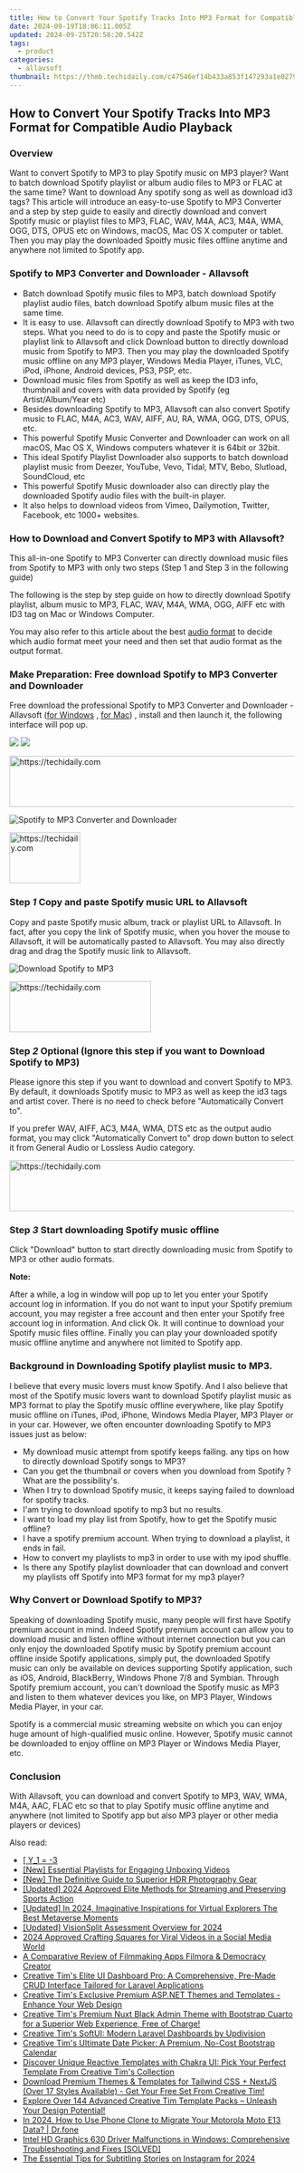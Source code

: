 ```yaml
---
title: How to Convert Your Spotify Tracks Into MP3 Format for Compatible Audio Playback
date: 2024-09-19T18:06:11.005Z
updated: 2024-09-25T20:58:20.542Z
tags:
  - product
categories:
  - allavsoft
thumbnail: https://thmb.techidaily.com/c47546ef14b433a853f147293a1e027910647d2b3c636b3d7439e396fc35c411.jpg
---
```


## How to Convert Your Spotify Tracks Into MP3 Format for Compatible Audio Playback

### Overview

Want to convert Spotify to MP3 to play Spotify music on MP3 player? Want to batch download Spotify playlist or album audio files to MP3 or FLAC at the same time? Want to download Any spotify song as well as download id3 tags? This article will introduce an easy-to-use Spotify to MP3 Converter and a step by step guide to easily and directly download and convert Spotify music or playlist files to MP3, FLAC, WAV, M4A, AC3, M4A, WMA, OGG, DTS, OPUS etc on Windows, macOS, Mac OS X computer or tablet. Then you may play the downloaded Spoitfy music files offline anytime and anywhere not limited to Spotify app.

### Spotify to MP3 Converter and Downloader - Allavsoft

* Batch download Spotify music files to MP3, batch download Spotify playlist audio files, batch download Spotify album music files at the same time.
* It is easy to use. Allavsoft can directly download Spotify to MP3 with two steps. What you need to do is to copy and paste the Spotify music or playlist link to Allavsoft and click Download button to directly download music from Spotify to MP3\. Then you may play the downloaded Spotify music offline on any MP3 player, Windows Media Player, iTunes, VLC, iPod, iPhone, Android devices, PS3, PSP, etc.
* Download music files from Spotify as well as keep the ID3 info, thumbnail and covers with data provided by Spotify (eg Artist/Album/Year etc)
* Besides downloading Spotify to MP3, Allavsoft can also convert Spotify music to FLAC, M4A, AC3, WAV, AIFF, AU, RA, WMA, OGG, DTS, OPUS, etc.
* This powerful Spotify Music Converter and Downloader can work on all macOS, Mac OS X, Windows computers whatever it is 64bit or 32bit.
* This ideal Spotify Playlist Downloader also supports to batch download playlist music from Deezer, YouTube, Vevo, Tidal, MTV, Bebo, Slutload, SoundCloud, etc
* This powerful Spotify Music downloader also can directly play the downloaded Spotify audio files with the built-in player.
* It also helps to download videos from Vimeo, Dailymotion, Twitter, Facebook, etc 1000+ websites.

### How to Download and Convert Spotify to MP3 with Allavsoft?

This all-in-one Spotify to MP3 Converter can directly download music files from Spotify to MP3 with only two steps (Step 1 and Step 3 in the following guide)

The following is the step by step guide on how to directly download Spotify playlist, album music to MP3, FLAC, WAV, M4A, WMA, OGG, AIFF etc with ID3 tag on Mac or Windows Computer.

You may also refer to this article about the best [audio format](https://fixthephoto.com/best-audio-format.html "Video Editor") to decide which audio format meet your need and then set that audio format as the output format.

### Make Preparation: Free download Spotify to MP3 Converter and Downloader

Free download the professional Spotify to MP3 Converter and Downloader - Allavsoft ([for Windows](https://tools.techidaily.com/allavsoft/products/) , [for Mac](https://tools.techidaily.com/allavsoft/products/)) , install and then launch it, the following interface will pop up.

[![](https://www.allavsoft.com/how-to/../images/how-to/free-download-win.jpg)](https://tools.techidaily.com/allavsoft/products/) [![](https://www.allavsoft.com/how-to/../images/how-to/free-download-mac.jpg)](https://tools.techidaily.com/allavsoft/products/)

<!-- affiliate ads begin -->
<a href="https://ephamedtechinc.pxf.io/c/5597632/2139322/26400" target="_top" id="2139322">
  <img src="//a.impactradius-go.com/display-ad/26400-2139322" border="0" alt="https://techidaily.com" width="728" height="90"/>
</a>
<img height="0" width="0" src="https://ephamedtechinc.pxf.io/i/5597632/2139322/26400" style="position:absolute;visibility:hidden;" border="0" />
<!-- affiliate ads end -->

![Spotify to MP3 Converter and Downloader](https://www.allavsoft.com/how-to/../images/allavsoft/screen-shot-600.jpg)

<!-- affiliate ads begin -->
<a href="https://aligracehair.sjv.io/c/5597632/2135395/19272" target="_top" id="2135395">
  <img src="//a.impactradius-go.com/display-ad/19272-2135395" border="0" alt="https://techidaily.com" width="125" height="90"/>
</a>
<img height="0" width="0" src="https://aligracehair.sjv.io/i/5597632/2135395/19272" style="position:absolute;visibility:hidden;" border="0" />
<!-- affiliate ads end -->

### Step _1_ Copy and paste Spotify music URL to Allavsoft

Copy and paste Spotify music album, track or playlist URL to Allavsoft. In fact, after you copy the link of Spotify music, when you hover the mouse to Allavsoft, it will be automatically pasted to Allavsoft. You may also directly drag and drag the Spotify music link to Allavsoft.

![Download Spotify to MP3](https://www.allavsoft.com/how-to/../images/how-to/spotify-to-mp3/download-and-convert-spotify-to-mp3.jpg)

<!-- affiliate ads begin -->
<a href="https://bluettius.sjv.io/c/5597632/2139112/17108" target="_top" id="2139112">
  <img src="//a.impactradius-go.com/display-ad/17108-2139112" border="0" alt="https://techidaily.com" width="250" height="90"/>
</a>
<img height="0" width="0" src="https://bluettius.sjv.io/i/5597632/2139112/17108" style="position:absolute;visibility:hidden;" border="0" />
<!-- affiliate ads end -->

### Step _2_ Optional (Ignore this step if you want to Download Spotify to MP3)

Please ignore this step if you want to download and convert Spotify to MP3\. By default, it downloads Spotify music to MP3 as well as keep the id3 tags and artist cover. There is no need to check before "Automatically Convert to".

If you prefer WAV, AIFF, AC3, M4A, WMA, DTS etc as the output audio format, you may click "Automatically Convert to" drop down button to select it from General Audio or Lossless Audio category.

<!-- affiliate ads begin -->
<a href="https://appsumo.8odi.net/c/5597632/2044586/7443" target="_top" id="2044586">
  <img src="//a.impactradius-go.com/display-ad/7443-2044586" border="0" alt="https://techidaily.com" width="728" height="90"/>
</a>
<img height="0" width="0" src="https://appsumo.8odi.net/i/5597632/2044586/7443" style="position:absolute;visibility:hidden;" border="0" />
<!-- affiliate ads end -->

### Step _3_ Start downloading Spotify music offline

Click "Download" button to start directly downloading music from Spotify to MP3 or other audio formats.

**Note:**

After a while, a log in window will pop up to let you enter your Spotify account log in information. If you do not want to input your Spotify premium account, you may register a free account and then enter your Spotify free account log in information. And click Ok. It will continue to download your Spotify music files offline. Finally you can play your downloaded spotify music offline anytime and anywhere not limited to Spotify app.

### Background in Downloading Spotify playlist music to MP3.

I believe that every music lovers must know Spotify. And I also believe that most of the Spotify music lovers want to download Spotify playlist music as MP3 format to play the Spotify music offline everywhere, like play Spotify music offline on iTunes, iPod, iPhone, Windows Media Player, MP3 Player or in your car. However, we often encounter downloading Spotify to MP3 issues just as below:

* My download music attempt from spotify keeps failing. any tips on how to directly download Spotify songs to MP3?
* Can you get the thumbnail or covers when you download from Spotify ? What are the possibility's.
* When I try to download Spotify music, it keeps saying failed to download for spotify tracks.
* I'am trying to download spotify to mp3 but no results.
* I want to load my play list from Spotify, how to get the Spotify music offline?
* I have a spotify premium account. When trying to download a playlist, it ends in fail.
* How to convert my playlists to mp3 in order to use with my ipod shuffle.
* Is there any Spotify playlist downloader that can download and convert my playlists off Spotify into MP3 format for my mp3 player?

### Why Convert or Download Spotify to MP3?

Speaking of downloading Spotify music, many people will first have Spotify premium account in mind. Indeed Spotify premium account can allow you to download music and listen offline without internet connection but you can only enjoy the downloaded Spotify music by Spotify premium account offline inside Spotify applications, simply put, the downloaded Spotify music can only be available on devices supporting Spotify application, such as iOS, Android, BlackBerry, Windows Phone 7/8 and Symbian. Through Spotify premium account, you can't download the Spotify music as MP3 and listen to them whatever devices you like, on MP3 Player, Windows Media Player, in your car.

Spotify is a commercial music streaming website on which you can enjoy huge amount of high-qualified music online. However, Spotify music cannot be downloaded to enjoy offline on MP3 Player or Windows Media Player, etc.

### Conclusion

With Allavsoft, you can download and convert Spotify to MP3, WAV, WMA, M4A, AAC, FLAC etc so that to play Spotify music offline anytime and anywhere (not limited to Spotify app but also MP3 player or other media players or devices)

<ins class="adsbygoogle"
     style="display:block"
     data-ad-format="autorelaxed"
     data-ad-client="ca-pub-7571918770474297"
     data-ad-slot="1223367746"></ins>

<ins class="adsbygoogle"
     style="display:block"
     data-ad-client="ca-pub-7571918770474297"
     data-ad-slot="8358498916"
     data-ad-format="auto"
     data-full-width-responsive="true"></ins>

<span class="atpl-alsoreadstyle">Also read:</span>
<div><ul>
<li><a href="https://fox-pages.techidaily.com/y1-3/"><u> [ Y_1 = -3 </u></a></li>
<li><a href="https://vp-tips.techidaily.com/new-essential-playlists-for-engaging-unboxing-videos/"><u>[New] Essential Playlists for Engaging Unboxing Videos</u></a></li>
<li><a href="https://some-approaches.techidaily.com/new-the-definitive-guide-to-superior-hdr-photography-gear/"><u>[New] The Definitive Guide to Superior HDR Photography Gear</u></a></li>
<li><a href="https://screen-recording.techidaily.com/updated-2024-approved-elite-methods-for-streaming-and-preserving-sports-action/"><u>[Updated] 2024 Approved Elite Methods for Streaming and Preserving Sports Action</u></a></li>
<li><a href="https://fox-http.techidaily.com/updated-in-2024-imaginative-inspirations-for-virtual-explorers-the-best-metaverse-moments/"><u>[Updated] In 2024, Imaginative Inspirations for Virtual Explorers The Best Metaverse Moments</u></a></li>
<li><a href="https://remote-screen-capture.techidaily.com/updated-visionsplit-assessment-overview-for-2024/"><u>[Updated] VisionSplit Assessment Overview for 2024</u></a></li>
<li><a href="https://facebook-videos.techidaily.com/2024-approved-crafting-squares-for-viral-videos-in-a-social-media-world/"><u>2024 Approved Crafting Squares for Viral Videos in a Social Media World</u></a></li>
<li><a href="https://video-capture.techidaily.com/a-comparative-review-of-filmmaking-apps-filmora-and-democracy-creator/"><u>A Comparative Review of Filmmaking Apps Filmora & Democracy Creator</u></a></li>
<li><a href="https://fox-pages.techidaily.com/creative-tims-elite-ui-dashboard-pro-a-comprehensive-pre-made-crud-interface-tailored-for-laravel-applications/"><u>Creative Tim's Elite UI Dashboard Pro: A Comprehensive, Pre-Made CRUD Interface Tailored for Laravel Applications</u></a></li>
<li><a href="https://fox-pages.techidaily.com/creative-tims-exclusive-premium-aspnet-themes-and-templates-enhance-your-web-design/"><u>Creative Tim's Exclusive Premium ASP.NET Themes and Templates - Enhance Your Web Design</u></a></li>
<li><a href="https://fox-pages.techidaily.com/creative-tims-premium-nuxt-black-admin-theme-with-bootstrap-cuarto-for-a-superior-web-experience-free-of-charge/"><u>Creative Tim's Premium Nuxt Black Admin Theme with Bootstrap Cuarto for a Superior Web Experience, Free of Charge!</u></a></li>
<li><a href="https://fox-pages.techidaily.com/creative-tims-softui-modern-laravel-dashboards-by-updivision/"><u>Creative Tim's SoftUI: Modern Laravel Dashboards by Updivision</u></a></li>
<li><a href="https://fox-pages.techidaily.com/creative-tims-ultimate-date-picker-a-premium-no-cost-bootstrap-calendar/"><u>Creative Tim's Ultimate Date Picker: A Premium, No-Cost Bootstrap Calendar</u></a></li>
<li><a href="https://fox-pages.techidaily.com/discover-unique-reactive-templates-with-chakra-ui-pick-your-perfect-template-from-creative-tims-collection/"><u>Discover Unique Reactive Templates with Chakra UI: Pick Your Perfect Template From Creative Tim's Collection</u></a></li>
<li><a href="https://fox-pages.techidaily.com/download-premium-themes-and-templates-for-tailwind-css-plus-nextjs-over-17-styles-available-get-your-free-set-from-creative-tim/"><u>Download Premium Themes & Templates for Tailwind CSS + NextJS (Over 17 Styles Available) - Get Your Free Set From Creative Tim!</u></a></li>
<li><a href="https://fox-pages.techidaily.com/explore-over-144-advanced-creative-tim-template-packs-unleash-your-design-potential/"><u>Explore Over 144 Advanced Creative Tim Template Packs – Unleash Your Design Potential!</u></a></li>
<li><a href="https://android-transfer.techidaily.com/in-2024-how-to-use-phone-clone-to-migrate-your-motorola-moto-e13-data-drfone-by-drfone-transfer-from-android-transfer-from-android/"><u>In 2024, How to Use Phone Clone to Migrate Your Motorola Moto E13 Data? | Dr.fone</u></a></li>
<li><a href="https://driver-download.techidaily.com/intel-hd-graphics-630-driver-malfunctions-in-windows-comprehensive-troubleshooting-and-fixes-solved/"><u>Intel HD Graphics 630 Driver Malfunctions in Windows: Comprehensive Troubleshooting and Fixes [SOLVED]</u></a></li>
<li><a href="https://instagram-video-recordings.techidaily.com/the-essential-tips-for-subtitling-stories-on-instagram-for-2024/"><u>The Essential Tips for Subtitling Stories on Instagram for 2024</u></a></li>
</ul></div>

